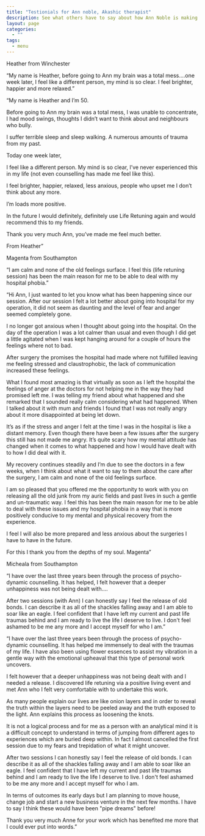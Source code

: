 ```yaml
---
title: "Testionials for Ann noble, Akashic therapist"
description: See what others have to say about how Ann Noble is making a differance in their lives.
layout: page
categories:
  - ""
tags:
  - menu
---
```


Heather from Winchester

&ldquo;My name is Heather, before going to Ann my brain was a total mess....one week later, I feel like a different person, my mind is so clear. I feel brighter, happier and more relaxed.&rdquo;

 

&ldquo;My name is Heather and I&rsquo;m 50.

Before going to Ann my brain was a total mess, I was unable to concentrate, I had mood swings, thoughts I didn&rsquo;t want to think about and neighbours who bully.

I suffer terrible sleep and sleep walking. A numerous amounts of trauma from my past.

Today one week later,

I feel like a different person. My mind is so clear, I&rsquo;ve never experienced this in my life (not even counselling has made me feel like this).

I feel brighter, happier, relaxed, less anxious, people who upset me I don&rsquo;t think about any more.

I&rsquo;m loads more positive.

In the future I would definitely, definitely use Life Retuning again and would recommend this to my friends.

Thank you very much Ann, you&rsquo;ve made me feel much better.

From Heather&rdquo;

 

Magenta from Southampton

&ldquo;I am calm and none of the old feelings surface. I feel this (life retuning session) has been the main reason for me to be able to deal with my hospital phobia.&rdquo;

 

&ldquo;Hi Ann, I just wanted to let you know what has been happening since our session. After our session I felt a lot better about going into hospital for my operation, it did not seem as daunting and the level of fear and anger seemed completely gone.

I no longer got anxious when I thought about going into the hospital. On the day of the operation I was a lot calmer than usual and even though I did get a little agitated when I was kept hanging around for a couple of hours the feelings where not to bad.

After surgery the promises the hospital had made where not fulfilled leaving me feeling stressed and claustrophobic, the lack of communication increased these feelings.

What I found most amazing is that virtually as soon as I left the hospital the feelings of anger at the doctors for not helping me in the way they had promised left me. I was telling my friend about what happened and she remarked that I sounded really calm considering what had happened. When I talked about it with mum and friends I found that I was not really angry about it more disappointed at being let down.

It&rsquo;s as if the stress and anger I felt at the time I was in the hospital is like a distant memory. Even though there have been a few issues after the surgery this still has not made me angry. It&rsquo;s quite scary how my mental attitude has changed when it comes to what happened and how I would have dealt with to how I did deal with it.

My recovery continues steadily and I&rsquo;m due to see the doctors in a few weeks, when I think about what it want to say to them about the care after the surgery,  I am calm and none of the old feelings surface.

 

I am so pleased that you offered me the opportunity to work with you on releasing all the old junk from my auric fields and past lives in such a gentle and un-traumatic way. I feel this has been the main reason for me to be able to deal with these issues and my hospital phobia in a way that is more positively conducive to my mental and physical recovery from the experience.  

I feel I will also be more prepared and less anxious about the surgeries I have to have in the future.

For this I thank you from the depths of my soul. Magenta&rdquo;

 

Micheala from Southampton

&ldquo;I have over the last three years been through the process of psycho-dynamic counselling. It has helped, I felt however that a deeper unhappiness was not being dealt with....

After two sessions (with Ann) I can honestly say I feel the release of old bonds. I can describe it as all of the shackles falling away and I am able to soar like an eagle. I feel confident that I have left my current and past life traumas behind and I am ready to live the life I deserve to live. I don&#39;t feel ashamed to be me any more and I accept myself for who I am.&rdquo;

 

&ldquo;I have over the last three years been through the process of psycho-dynamic counselling. It has helped me immensely to deal with the traumas of my life. I have also been using flower essences to assist my vibration in a gentle way with the emotional upheaval that this type of personal work uncovers.

I felt however that a deeper unhappiness was not being dealt with and I needed a release. I discovered life retuning via a positive living event and met Ann who I felt very comfortable with to undertake this work.

As many people explain our lives are like onion layers and in order to reveal the truth within the layers need to be peeled away and the truth exposed to the light. Ann explains this process as loosening the knots.

It is not a logical process and for me as a person with an analytical mind it is a difficult concept to understand in terms of jumping from different ages to experiences which are buried deep within. In fact I almost cancelled the first session due to my fears and trepidation of what it might uncover.

After two sessions I can honestly say I feel the release of old bonds. I can describe it as all of the shackles falling away and I am able to soar like an eagle. I feel confident that I have left my current and past life traumas behind and I am ready to live the life I deserve to live. I don&#39;t feel ashamed to be me any more and I accept myself for who I am.

In terms of outcomes its early days but I am planning to move house, change job and start a new business venture in the next few months. I have to say I think these would have been &quot;pipe dreams&quot; before!

Thank you very much Anne for your work which has benefited me more that I could ever put into words.&rdquo;

 